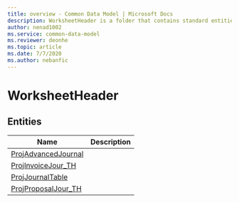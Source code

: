 ```yaml
---
title: overview - Common Data Model | Microsoft Docs
description: WorksheetHeader is a folder that contains standard entities related to the Common Data Model.
author: nenad1002
ms.service: common-data-model
ms.reviewer: deonhe
ms.topic: article
ms.date: 7/7/2020
ms.author: nebanfic
---
```


# WorksheetHeader


## Entities

|Name|Description|
|---|---|
|[ProjAdvancedJournal](ProjAdvancedJournal.md)||
|[ProjInvoiceJour_TH](ProjInvoiceJour_TH.md)||
|[ProjJournalTable](ProjJournalTable.md)||
|[ProjProposalJour_TH](ProjProposalJour_TH.md)||
